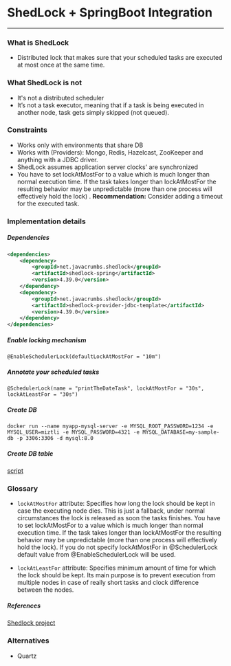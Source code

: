 # ShedLock + SpringBoot Integration

---

### What is ShedLock

- Distributed lock that makes sure that your scheduled tasks are executed at most once at the same time.

### What ShedLock is not

- It's not a distributed scheduler
- It’s not a task executor, meaning that if a task is being executed in another node, task gets simply skipped (not
  queued).

### Constraints

- Works only with environments that share DB
- Works with (Providers): Mongo, Redis, Hazelcast, ZooKeeper and anything with a JDBC driver.
- ShedLock assumes application server clocks' are synchronized
- You have to set lockAtMostFor to a value which is much longer than normal execution time. If the task takes longer
  than lockAtMostFor the resulting behavior may be unpredictable (more than one process will effectively hold the lock)
  . **Recommendation:** Consider adding a timeout for the executed task.

### Implementation details

##### Dependencies

```xml
<dependencies>
    <dependency>
        <groupId>net.javacrumbs.shedlock</groupId>
        <artifactId>shedlock-spring</artifactId>
        <version>4.39.0</version>
    </dependency>
    <dependency>
        <groupId>net.javacrumbs.shedlock</groupId>
        <artifactId>shedlock-provider-jdbc-template</artifactId>
        <version>4.39.0</version>
    </dependency>
</dependencies>
```

##### Enable locking mechanism 

`@EnableSchedulerLock(defaultLockAtMostFor = "10m")`

##### Annotate your scheduled tasks

`@SchedulerLock(name = "printTheDateTask", lockAtMostFor = "30s", lockAtLeastFor = "30s")`

##### Create DB

```shell
docker run --name myapp-mysql-server -e MYSQL_ROOT_PASSWORD=1234 -e MYSQL_USER=miztli -e MYSQL_PASSWORD=4321 -e MYSQL_DATABASE=my-sample-db -p 3306:3306 -d mysql:8.0
```

##### Create DB table

[script](./script.sql)

### Glossary

- `lockAtMostFor` attribute: Specifies how long the lock should be kept in case the executing node dies. This is just a fallback, under normal circumstances the lock is released as soon the tasks finishes. You have to set lockAtMostFor to a value which is much longer than normal execution time. If the task takes longer than lockAtMostFor the resulting behavior may be unpredictable (more than one process will effectively hold the lock). If you do not specify lockAtMostFor in @SchedulerLock default value from @EnableSchedulerLock will be used.

- `lockAtLeastFor` attribute: Specifies minimum amount of time for which the lock should be kept. Its main purpose is to prevent execution from multiple nodes in case of really short tasks and clock difference between the nodes.

##### References

[Shedlock project](https://github.com/lukas-krecan/ShedLock)

### Alternatives

- Quartz